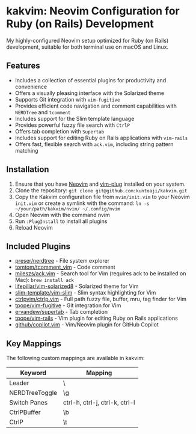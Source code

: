 # kakvim: Neovim Configuration for Ruby (on Rails) Development

My highly-configured Neovim setup optimized for Ruby (on Rails) development, suitable for both terminal use on macOS and Linux.

## Features

* Includes a collection of essential plugins for productivity and convenience
* Offers a visually pleasing interface with the Solarized theme
* Supports Git integration with `vim-fugitive`
* Provides efficient code navigation and comment capabilities with `NERDTree` and `tcomment`
* Includes support for the Slim template language
* Provides powerful fuzzy file search with `CtrlP`
* Offers tab completion with `Supertab`
* Includes support for editing Ruby on Rails applications with `vim-rails`
* Offers fast, flexible search with `ack.vim`, including string pattern matching

## Installation

1. Ensure that you have [Neovim](https://neovim.io) and [vim-plug](https://github.com/junegunn/vim-plug) installed on your system.
2. Clone the repository: `git clone git@github.com:kuntoaji/kakvim.git`
3. Copy the Kakvim configuration file from `nvim/init.vim` to your Neovim `init.vim` or create a symlink with the command: `ln -s ~/your/path/kakvim/nvim/ ~/.config/nvim`
4. Open Neovim with the command nvim
5. Run `:PlugInstall` to install all plugins
6. Reload Neovim

## Included Plugins

* [preser/nerdtree](https://github.com/preservim/nerdtree) - File system explorer
* [tomtom/tcomment_vim](https://github.com/tomtom/tcomment_vim) - Code comment
* [mileszs/ack.vim](https://github.com/mileszs/ack.vim) - Search tool for Vim (requires ack to be installed on Mac): `brew install ack`
* [lifepillar/vim-solarized8](https://github.com/lifepillar/vim-solarized8) - Solarized theme for Vim
* [slim-template/vim-slim](https://github.com/slim-template/vim-slim) - Slim syntax highlighting for Vim
* [ctrlpvim/ctrlp.vim](https://github.com/ctrlpvim/ctrlp.vim) - Full path fuzzy file, buffer, mru, tag finder for Vim
* [tpope/vim-fugitive](https://github.com/tpope/vim-fugitive) - Git integration for Vim
* [ervandew/supertab](https://github.com/ervandew/supertab) - Tab completion
* [tpope/vim-rails](https://github.com/tpope/vim-rails) - Vim plugin for editing Ruby on Rails applications
* [github/copilot.vim](https://github.com/github/copilot.vim) - Vim/Neovim plugin for GitHub Copilot

## Key Mappings

The following custom mappings are available in kakvim:

| Keyword        | Mapping                        |
| -------------  | -------------                  |
| Leader         | \                              |
| NERDTreeToggle | \g                             |
| Switch Panes   | ctrl-h, ctrl-j, ctrl-k, ctrl-l |
| CtrlPBuffer    | \b                             |
| CtrlP          | \t                             |
